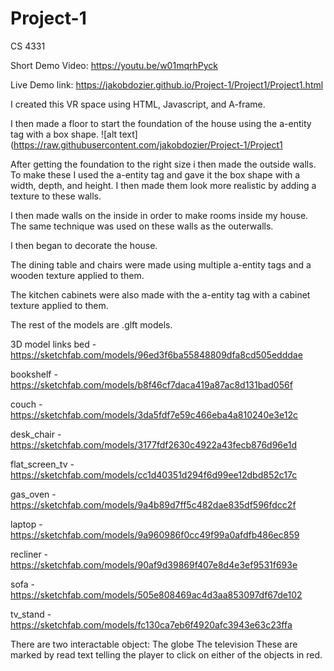 # Project-1
CS 4331

Short Demo Video:
https://youtu.be/w01mqrhPyck

Live Demo link:
https://jakobdozier.github.io/Project-1/Project1/Project1.html


I created this VR space using HTML, Javascript, and A-frame.

I then made a floor to start the foundation of the house using the a-entity tag with a box shape.
![alt text](https://raw.githubusercontent.com/jakobdozier/Project-1/Project1

After getting the foundation to the right size i then made the outside walls. To make these I used the a-entity tag and gave it the box shape with a width, depth, and height. I then made them look more realistic by adding a texture to these walls. 

I then made walls on the inside in order to make rooms inside my house. The same technique was used on these walls as the outerwalls. 

I then began to decorate the house.

The dining table and chairs were made using multiple a-entity tags and a wooden texture applied to them. 

The kitchen cabinets were also made with the a-entity tag with a cabinet texture applied to them. 

The rest of the models are .glft models.

3D model links
bed - https://sketchfab.com/models/96ed3f6ba55848809dfa8cd505edddae

bookshelf - https://sketchfab.com/models/b8f46cf7daca419a87ac8d131bad056f

couch - https://sketchfab.com/models/3da5fdf7e59c466eba4a810240e3e12c

desk_chair - https://sketchfab.com/models/3177fdf2630c4922a43fecb876d96e1d

flat_screen_tv - https://sketchfab.com/models/cc1d40351d294f6d99ee12dbd852c17c

gas_oven - https://sketchfab.com/models/9a4b89d7ff5c482dae835df596fdcc2f

laptop - https://sketchfab.com/models/9a960986f0cc49f99a0afdfb486ec859

recliner - https://sketchfab.com/models/90af9d39869f407e8d4e3ef9531f693e

sofa - https://sketchfab.com/models/505e808469ac4d3aa853097df67de102

tv_stand -https://sketchfab.com/models/fc130ca7eb6f4920afc3943e63c23ffa


There are two interactable object:
  The globe
  The television
 These are marked by read text telling the player to click on either of the objects in red. 
